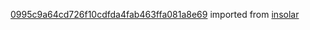 [0995c9a64cd726f10cdfda4fab463ffa081a8e69](https://github.com/insolar/insolar/commit/0995c9a64cd726f10cdfda4fab463ffa081a8e69) imported from [insolar](https://github.com/insolar/insolar)
